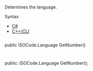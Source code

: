 Determines the language.

Syntax

* [C#](#i-syntax-CS)
* [C++/CLI](#i-syntax-CPP2005)

```
```
public ISOCode.Language GetNumber()
```
```

```
```
public:
ISOCode.Language GetNumber();
```
```


